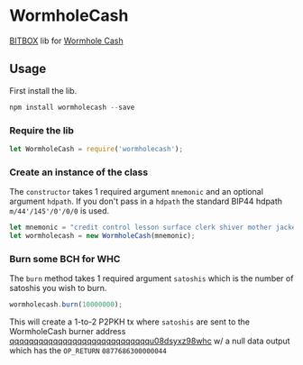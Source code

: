 # WormholeCash

[BITBOX](https://developer.bitcoin.com/bitbox.html) lib for [Wormhole Cash](http://wormhole.cash)

## Usage

First install the lib.

```js
npm install wormholecash --save
```

### Require the lib

```js
let WormholeCash = require('wormholecash');
```

### Create an instance of the class

The `constructor` takes 1 required argument `mnemonic` and an optional argument `hdpath`. If you don't pass in a `hdpath` the standard BIP44 hdpath `m/44'/145'/0'/0/0` is used.

```js
let mnemonic = "credit control lesson surface clerk shiver mother jacket myth drum hair inquiry phrase base valid empower jungle advance naive height express aisle arrive family";
let wormholecash = new WormholeCash(mnemonic);
```

### Burn some BCH for WHC

The `burn` method takes 1 required argument `satoshis` which is the number of satoshis you wish to burn.

```js
wormholecash.burn(10000000);
```

This will create a 1-to-2 P2PKH tx where `satoshis` are sent to the WormholeCash burner address [qqqqqqqqqqqqqqqqqqqqqqqqqqqqqu08dsyxz98whc](https://explorer.bitcoin.com/bch/address/qqqqqqqqqqqqqqqqqqqqqqqqqqqqqu08dsyxz98whc) w/ a null data output which has the `OP_RETURN` `0877686300000044`
